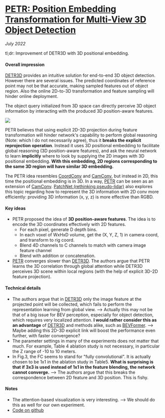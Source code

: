 # [PETR: Position Embedding Transformation for Multi-View 3D Object Detection](https://arxiv.org/abs/2203.05625)

_July 2022_

tl;dr: Improvement of DETR3D with 3D positional embedding.

#### Overall impression
[DETR3D](detr3d.md) provides an intuitive solution for end-to-end 3D object detection. However there are several issues. The predicted coordinates of reference point may not be that accurate, making sampled features out of object region. Also the online 2D-to-3D transformation and feature sampling will hinder online deployment. 

The object query initialized from 3D space can directly perceive 3D object information by interacting with the produced 3D position-aware features. 

![](https://cdn-images-1.medium.com/max/1600/1*IiSaLdbJhlXGzdyJBdm2cw.png)

PETR believes that using explicit 2D-3D projection during feature transformation will hinder network's capability to perform global reasoning (Note: which I do not necessarily agree), thus it **breaks the explicit reprojection operation**. Instead it uses 3D positional embedding to facilitate global reasoning (3D position-aware features), and ask the neural network to learn **implicitly** where to look by supplying the 2D images with 3D positional embedding. **With this embedding, 2D regions corresponding to the same 3D region will have similar 3D embedding.**

The PETR idea resembles [CoordConv](coord_conv.md) and [CamConv](cam_conv.md), but instead in 2D, this time the positional embedding is in 3D. In a way, [PETR](petr.md) can be seen as an extension of [CamConv](cam_conv.md). [PatchNet (rethinking pseudo-lidar)](patchnet.md) also explores this topic regarding how to represent the 3D information with 2D conv more efficiently: providing 3D information (x, y, z) is more effective than RGBD.

#### Key ideas
- PETR proposed the idea of **3D position-aware features**. The idea is to encode the 3D coordinates effectively with 2D features. 
	- For each pixel, generate D depth bins.
	- In each voxel of WxHxD volume, get the (X, Y, Z, 1) in camera coord, and transform to rig coord.
	- Blend 4D channels to C channels to match with camera image feature channel
	- Blend with addition or concatenation.
- [PETR](petr.md) converges slower than [DETR3D](detr3d.md). The authors argue that PETR learns the 3D correlation through global attention while DETR3D perceives 3D scene within local regions (with the help of explicit 3D-2D feature projection).

#### Technical details
- The authors argue that in [DETR3D](detr3d.md) only the image feature at the projected point will be collected, which fails to perform the representation learning from global view. --> Actually this may not be that of a big issue for BEV perception, especially for object detection, which requires very localized attention. **I would rather consider this as an advantage** of [DETR3D](detr3d.md) and methods alike, such as [BEVFormer](bevformer.md). --> Maybe adding this 2D-3D explicit link will boost the performance even further, with faster convergence?
- The parameter settings in many of the experiments does not matter that much. For example, Table 4 ablation study is not necessary, in particular the Z range of -10 to 10 meters.
- In Fig.3, the FC seems to stand for "fully convolutional". It is actually chosen to be 1x1 in the ablation study in Table5. **What is surprising is that if 3x3 is used instead of 1x1 in the feature blending, the network cannot converge.** --> The authors argue that this breaks the correspondence between 2D feature and 3D position. This is fishy.

#### Notes
- The attention-based visualization is very interesting. --> We should do this as well for our own experiment.
- [Code on github](https://github.com/megvii-research/PETR)
